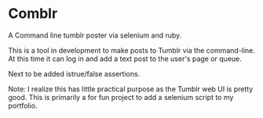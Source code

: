 Comblr
======

A Command line tumblr poster via selenium and ruby.

This is a tool in development to make posts to Tumblr via the command-line.
At this time it can log in and add a text post to the user's page or queue.

Next to be added istrue/false assertions.

Note: I realize this has little practical purpose as the Tumblr web UI is pretty good.
This is primarily a for fun project to add a selenium script to my portfolio.
